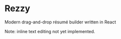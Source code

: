# Rezzy
Modern drag-and-drop résumé builder written in React

Note: inline text editing not yet implemented.
